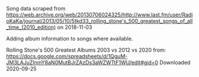 Song data scraped from
https://web.archive.org/web/20130706024325/http://www.last.fm/user/RadioKaKa/journal/2013/05/10/5tkd33_rolling_stone's_500_greatest_songs_of_all_time_(2010_edition)
on 2018-11-03

Adding album information to songs where available.

Rolling Stone's 500 Greatest Albums 2003 vs 2012 vs 2020 from:
https://docs.google.com/spreadsheets/d/1QguM-JM3LAJuZlnmY8aN0MutBJrZAzDs3aWZWTtF1WU/edit#gid=0
Downloaded 2020-09-25
